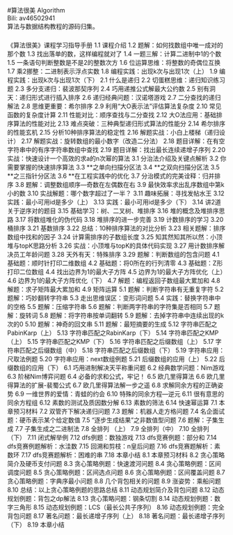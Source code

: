 #算法很美
Algorithm<br>
Bili: av46502941<br>
算法与数据结构教程的源码归集。
###
《算法很美》课程学习指导手册
1.1 课程介绍
1.2 题解：如何找数组中唯一成对的那个数
1.3 找出落单的数，这样编程就对了
1.4 一题三解：计算二进制中1的个数
1.5 一条语句判断整数是不是2的整数次方
1.6 位运算思维：将整数的奇偶位互换
1.7 乘2挪整：二进制表示浮点实数
1.8 编程实践：出现k次与出现1次（上）
1.9 编程实践：出现k次与出现1次（下）
2.1 什么是递归
2.2 切蛋糕思维：递归知识练习题
2.3 多分支递归：裴波那契序列
2.4 巧用递推公式解最大公约数
2.5 别有洞天：递归形式进行插入排序
2.6 递归经典问题：汉诺塔游戏
2.7 二分查找的递归解法
2.8 思维更重要：希尔排序
2.9 利用“大O表示法”评估算法复杂度
2.10 常见函数的复杂度计算
2.11 性能对比：顺序查找与二分查找
2.12 大O法应用：基础排序算法的性能对比
2.13 难点突破：三种典型递归形式算法的性能分
2.14 希尔排序的性能玄机
2.15 分析10种排序算法的稳定性
2.16 解题实战：小白上楼梯（递归设计）
2.17 解题实战：旋转数组的最小数字（改造二分法）
2.18 题目详解：在有空字符串中的有序字符串数组中查找
2.19 题目详解：找出最长连续递增子序列
2.20 实战：快速设计一个高效的求a的n次幂的算法
3.1 分治法介绍及关键点解析
3.2 你需要掌握的快速排序算法
3.3 **之单向扫描分区法
3.4 **之双向扫描分区法
3.5 **之三指针分区法
3.6 **在工程实践中的优化
3.7 分治模式的完美诠释：归并排序
3.8 题解：调整数组顺序—奇数在左偶数在右
3.9 最快效率求出乱序数组中第k小的数
3.10 实战解题：哪个数字超过了一半？
3.11 趣味拓展：寻找发帖水王
3.12 实践：最小可用id是多少（上）
3.13 实践：最小可用id是多少（下）
3.14 讲2道关于逆序对的题目
3.15 基础学习：树、二叉树、堆排序
3.16 堆的概念及堆排序思路
3.17 将数组堆化的伪代码
3.18 堆排序的进一步完善
3.19 计数排序的学习
3.20 桶排序
3.21 基数排序
3.22 总结：10种排序算法的对比分析
3.23 相关题解：排序数组中找和的因子
3.24 计算需排序的子数组长度
3.25 知其然知其所以然：小顶堆与topK思路分析
3.26 实战：小顶堆与topK的具体代码实现
3.27 用计数排序解决员工年龄问题
3.28 天外有天：特殊排序
3.29 题解：判断数组的包含问题
4.1 基础题：顺时针打印二维数组
4.2 基础题：将0所在的行列清零
4.3 基础题：Z形打印二位数组
4.4 找出边界为1的最大子方阵
4.5 边界为1的最大子方阵优化（上）
4.6 边界为1的最大子方阵优化（下）
4.7 解题：编程返回子数组最大累加和
4.8 解题：求子矩阵最大累加和
4.9 矩阵运算
5.1 题解：判断字符串有无重复字符
5.2 题解：巧妙翻转字符串
5.3 走出思维误区：变形词问题
5.4 实践：替换字符串中的空格
5.5 题解：压缩字符串
5.6 题解：判断两字符串的字符集是否相同
5.7 题解：旋转词
5.8 题解：将字符串按单词翻转
5.9 题解：去掉字符串中连续出现的k次的0
5.10 题解：神奇的回文串
5.11 题解：最短摘要的生成
5.12 字符串匹配之PabinKarp（上）
5.13 字符串匹配之RabinKarp（下）
5.14 字符串匹配之KMP（上）
5.15 字符串匹配之KMP（下）
5.16 字符串匹配之后缀数组（上）
5.17 字符串匹配之后缀数组（中）
5.18 字符串匹配之后缀数组（下）
5.19 字符串应用：尺取法例题
5.20 字符串应用：next数组例题
5.21 后缀数组的应用（上）
5.22 后缀数组的应用（下）
6.1 巧用进制解决天平称重问题
6.2 经典数学问题：Nim游戏
6.3 阶梯Nim博弈问题
6.4 必备的求和公式，牢记！
6.5 欧几里得算法
6.6 欧几里得算法的扩展-裴蜀公式
6.7 欧几里得算法解一步之遥
6.8 求解同余方程的正确姿势
6.9 一维世界的爱情：青蛙的约会
6.10 特殊的同余方程—逆元
6.11 很有意思的同余方程组
6.12 素数的测试及质因数分解
6.13 素数的筛法
6.14 快速幂运算
7.1 本章预习材料
7.2 双管齐下解决递归问题
7.3 题解：机器人走方格问题
7.4 名企面试题：硬币表示某个给定数值
7.5 “逐步生成结果”之非数值型问题
7.6 题解：子集生成
7.7 子集生成之二进制法
7.8 全排列 （上）
7.9 全排列（中）
7.10 全排列（下）
7.11 闭式解举例
7.12 dfs例题：数独游戏
7.13 dfs竞赛例题：部分和
7.14 dfs竞赛例题解析：水洼数
7.15 回溯和剪枝：n皇后问题
7.16 dfs竞赛题解析：素数环
7.17 dfs竞赛题解析：困难的串
7.18 本章小结
8.1 本章预习材料
8.2 贪心策略简介及硬币支付问题
8.3 贪心策略例题：快速渡河问题
8.4 贪心策略例题：区间调度问题
8.5 贪心策略例题：区间选点问题
8.6 贪心策略例题：区间覆盖问题
8.7 贪心策略例题：字典序最小问题
8.8 几个背包相关的问题
8.9 涨姿势：乘船问题
8.10 总结：以上贪心策略例题的思路总结
8.11 动态规划简介及背包问题
8.12 动态规划例题：背包之dp解法
8.13 贪心策略问题：钢条切割
8.14 动态规划例题：数字三角形
8.15 动态规划例题：LCS（最长公共子序列）
8.16 动态规划例题：完全背包问题
8.17 著名问题：最长递增子序列（上）
8.18 著名问题：最长递增子序列（下）
8.19 本章小结
